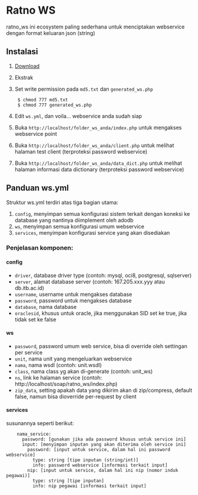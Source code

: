 Ratno WS
========
ratno_ws ini ecosystem paling sederhana untuk menciptakan webservice dengan format keluaran json (string)

Instalasi
---------
1. [Download](https://github.com/ratno/ratno_ws/zipball/master)
2. Ekstrak
3. Set write permission pada `md5.txt` dan `generated_ws.php`

        $ chmod 777 md5.txt
        $ chmod 777 generated_ws.php

4. Edit `ws.yml`, dan voila... webservice anda sudah siap
5. Buka `http://localhost/folder_ws_anda/index.php` untuk mengakses webservice point 
6. Buka `http://localhost/folder_ws_anda/client.php` untuk melihat halaman test client (terproteksi password webservice)
7. Buka `http://localhost/folder_ws_anda/data_dict.php` untuk melihat halaman informasi data dictionary (terproteksi password webservice)

Panduan ws.yml
--------------
Struktur ws.yml terdiri atas tiga bagian utama:

1. `config`, menyimpan semua konfigurasi sistem terkait dengan koneksi ke database yang nantinya diimplement oleh adodb
2. `ws`, menyimpan semua konfigurasi umum webservice
3. `services`, menyimpan konfigurasi service yang akan disediakan 

### Penjelasan komponen:

#### config
* `driver`, database driver type (contoh: mysql, oci8, postgresql, sqlserver)
* `server`, alamat database server (contoh: 167.205.xxx.yyy atau db.itb.ac.id)
* `username`, username untuk mengakses database
* `password`, password untuk mengakses database
* `database`, nama database
* `oraclesid`, khusus untuk oracle, jika menggunakan SID set ke true, jika tidak set ke false

#### ws
* `password`, password umum web service, bisa di override oleh settingan per service
* `unit`, nama unit yang mengeluarkan webservice
* `nama`, nama wsdl (contoh: unit.wsdl)
* `class`, nama class yg akan di-generate (contoh: unit_ws)
* `ns`, link ke halaman service (contoh: http://localhost/soap/ratno_ws/index.php)
* `zip_data`, setting apakah data yang dikirim akan di zip/compress, default false, namun bisa dioverride per-request by client

#### services
susunannya seperti berikut:

        nama_service:
          password: [gunakan jika ada password khusus untuk service ini]
          input: [menyimpan inputan yang akan diterima oleh service ini]
            password: [input untuk service, dalam hal ini password webservice]
              type: string [tipe inputan (string/int)]
              info: password webservice [informasi terkait input]
            nip: [input untuk service, dalam hal ini nip (nomor induk pegawai)]
              type: string [tipe inputan]
              info: nip pegawai [informasi terkait input]

